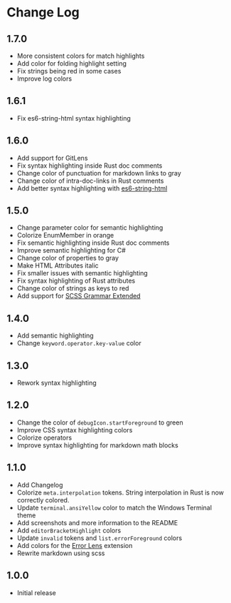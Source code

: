 # Change Log

## 1.7.0

- More consistent colors for match highlights
- Add color for folding highlight setting
- Fix strings being red in some cases
- Improve log colors

## 1.6.1

- Fix es6-string-html syntax highlighting

## 1.6.0

- Add support for GitLens
- Fix syntax highlighting inside Rust doc comments
- Change color of punctuation for markdown links to gray
- Change color of intra-doc-links in Rust comments
- Add better syntax highlighting with [es6-string-html](https://marketplace.visualstudio.com/items?itemName=Tobermory.es6-string-html)

## 1.5.0

- Change parameter color for semantic highlighting
- Colorize EnumMember in orange
- Fix semantic highlighting inside Rust doc comments
- Improve semantic highlighting for C#
- Change color of properties to gray
- Make HTML Attributes italic
- Fix smaller issues with semantic highlighting
- Fix syntax highlighting of Rust attributes
- Change color of strings as keys to red
- Add support for [SCSS Grammar Extended](https://marketplace.visualstudio.com/items?itemName=dannymcgee.scss-grammar-extended)

## 1.4.0

- Add semantic highlighting
- Change `keyword.operator.key-value` color

## 1.3.0

- Rework syntax highlighting

## 1.2.0

- Change the color of `debugIcon.startForeground` to green
- Improve CSS syntax highlighting colors
- Colorize operators
- Improve syntax highlighting for markdown math blocks

## 1.1.0

- Add Changelog
- Colorize `meta.interpolation` tokens. String interpolation in Rust is now correctly colored.
- Update `terminal.ansiYellow` color to match the Windows Terminal theme
- Add screenshots and more information to the README
- Add `editorBracketHighlight` colors
- Update `invalid` tokens and `list.errorForeground` colors
- Add colors for the [Error Lens](https://marketplace.visualstudio.com/items?itemName=usernamehw.errorlens) extension
- Rewrite markdown using scss

## 1.0.0

- Initial release
